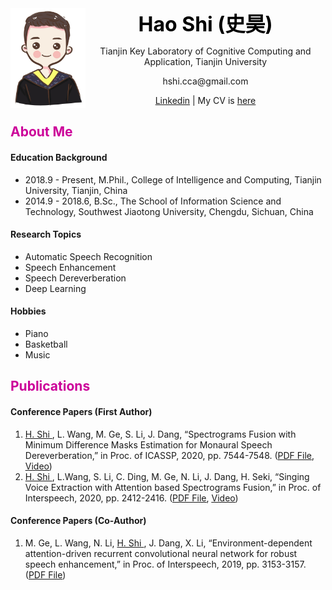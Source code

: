 <html lang="en">

<head></head>

<body>
<img src="pic/shihao.jpg" width="120" height="160" align="left">
<div class="navigation">
  <center>
  <font size="6" color="#000000"> <b> Hao Shi (史昊) </b> </font> 
  <p> Tianjin Key Laboratory of Cognitive Computing and Application, Tianjin University </p>
  <p> hshi.cca@gmail.com </p>
  <p> <a href="https://www.linkedin.com/in/hao-shi-29300b1b2/">Linkedin</a> | My CV is <a href="pdf/My_CV.pdf">here</a></p>
  </center>
</div>
  
<div class="content"> 
<h2><font color="#cc0099"> About Me </font></h2>
<h4> Education Background </h4>
<ul>
<li> 2018.9 - Present, M.Phil., College of Intelligence and Computing, Tianjin University, Tianjin, China </li>
<li> 2014.9 - 2018.6, B.Sc., The School of Information Science and Technology, Southwest Jiaotong University, Chengdu, Sichuan, China </li>
</ul>


<h4> Research Topics </h4>
<ul>
<li> Automatic Speech Recognition </li>
<li> Speech Enhancement </li>
<li> Speech Dereverberation </li>
<li> Deep Learning </li>
</ul>


<h4> Hobbies </h4>
<ul>
<li> Piano </li>
<li> Basketball </li>
<li> Music </li>
</ul>

</div>

<div class="content"> 
<h2>
 <font color="#cc0099"> Publications </font>
</h2>
<h4> Conference Papers (First Author) </h4>
<ol>
<li> <u> H. Shi </u>, L. Wang, M. Ge, S. Li, J. Dang, “Spectrograms Fusion with Minimum Difference Masks Estimation for Monaural Speech Dereverberation,” in Proc. of ICASSP, 2020, pp. 7544-7548. (<a href="pdf/0007539.pdf"><u>PDF File</u></a>, <a href="videos/ICASSP2020-3378-SPECTROGRAMS FUSION WITH MINIMUM DIFFERENCE MASKS ESTIMATION FOR MONAURAL SPEECH DEREVERBERATION-Hao Shi.mp4"><u>Video</u></a>) </li>
<li> <u> H. Shi </u>, L.Wang, S. Li, C. Ding, M. Ge, N. Li, J. Dang, H. Seki, “Singing Voice Extraction with Attention based Spectrograms Fusion,” in Proc. of Interspeech, 2020, pp. 2412-2416. (<a href="pdf/Wed-1-11-1.pdf"><u>PDF File</u></a>, <a href="videos/1043_paper_Hao Shi_Singing Voice Extraction with Attention based Spectrograms Fusion.mp4"><u>Video</u></a>) </li>
</ol>


<h4> Conference Papers (Co-Author) </h4>
<ol>
<li> M. Ge, L. Wang, N. Li, <u> H. Shi </u>, J. Dang, X. Li, “Environment-dependent attention-driven recurrent convolutional neural network for robust speech enhancement,” in Proc. of Interspeech, 2019, pp. 3153-3157. (<a href="pdf/1477.pdf"><u>PDF File</u></a>) </li>
</ol>

</div>


</body></html>

